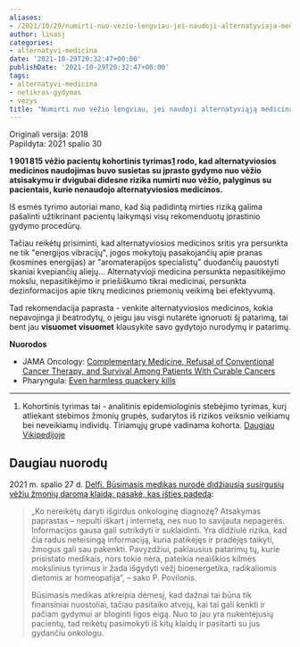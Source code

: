 ```yaml
---
aliases:
- /2021/10/29/numirti-nuo-vezio-lengviau-jei-naudoji-alternatyviaja-medicina/
author: linasj
categories:
- alternatyvi-medicina
date: '2021-10-29T20:32:47+00:00'
publishDate: '2021-10-29T20:32:47+00:00'
tags:
- alternatyvi-medicina
- netikras-gydymas
- vezys
title: "Numirti nuo vėžio lengviau, jei naudoji alternatyviąją mediciną"
---
```


Originali versija: 2018  
Papildyta: 2021 spalio 30

**1 901 815 vėžio pacientų kohortinis tyrimas[1](#fn-837-1) rodo, kad alternatyviosios medicinos naudojimas buvo susietas su įprasto gydymo nuo vėžio atsisakymu ir dvigubai didesne rizika numirti nuo vėžio, palyginus su pacientais, kurie nenaudojo alternatyviosios medicinos.**

Iš esmės tyrimo autoriai mano, kad šią padidintą mirties riziką galima pašalinti užtikrinant pacientų laikymąsi visų rekomenduotų įprastinio gydymo procedūrų.

Tačiau reikėtų prisiminti, kad alternatyviosios medicinos sritis yra persunkta ne tik "energijos vibracijų", jogos mokytojų pasakojančių apie pranas (kosmines energijas) ar "aromaterapijos specialistų" duodančių pauostyti skaniai kvepiančių aliejų... Alternatyvioji medicina persunkta nepasitikėjimo mokslu, nepasitikėjimo ir priešiškumo tikrai medicinai, persunkta dezinformacijos apie tikrų medicinos priemonių veikimą bei efektyvumą.

Tad rekomendacija paprasta - venkite alternatyviosios medicinos, kokia nepavojinga ji beatrodytų, o jeigu jau visgi nutarėte ignoruoti šį patarimą, tai bent jau **visuomet visuomet** klausykite savo gydytojo nurodymų ir patarimų.

**Nuorodos**

* JAMA Oncology: [Complementary Medicine, Refusal of Conventional Cancer Therapy, and Survival Among Patients With Curable Cancers](https://jamanetwork.com/journals/jamaoncology/fullarticle/2687972)
* Pharyngula: [Even harmless quackery kills](https://freethoughtblogs.com/pharyngula/2018/07/21/even-harmless-quackery-kills/)

---

1. Kohortinis tyrimas tai - analitinis epidemiologinis stebėjimo tyrimas, kurį atliekant stebimos žmonių grupės, sudarytos iš rizikos veiksnio veikiamų bei neveikiamų individų. Tiriamųjų grupė vadinama kohorta. [Daugiau Vikipedijoje](https://en.wikipedia.org/wiki/Cohort_study#fnref-837-1)


Daugiau nuorodų
---------------

2021 m. spalio 27 d. [Delfi. Būsimasis medikas nurodė didžiausią susirgusių vėžiu žmonių daromą klaidą: pasakė, kas išties padeda](https://www.delfi.lt/sveikata/zinoti-sveika/busimasis-medikas-nurode-didziausia-susirgusiu-veziu-zmoniu-daroma-klaida-pasake-kas-isties-padeda.d?id=88536113):

> „Ko nereikėtų daryti išgirdus onkologinę diagnozę? Atsakymas paprastas – nepulti iškart į internetą, nes nuo to savijauta nepagerės. Informacijos gausa gali sutrikdyti ir suklaidinti. Yra didžiulė rizika, kad čia radus neteisingą informaciją, kuria patikėjęs ir pradėjęs taikyti, žmogus gali sau pakenkti. Pavyzdžiui, paklausius patarimų tų, kurie prisistato medikais, nors tokie nėra, pateikia neaiškios kilmės mokslinius tyrimus ir žada išgydyti vėžį bioenergetika, radikaliomis dietomis ar homeopatija“, – sako P. Povilonis.
> 
> Būsimasis medikas atkreipia dėmesį, kad dažnai tai būna tik finansiniai nuostoliai, tačiau pasitaiko atvejų, kai tai gali kenkti ir pačiam gydymui ar bloginti ligos eigą. Nuo to jau yra nukentėjusių pacientų, tad reikėtų pasimokyti iš kitų klaidų ir pasitarti su jus gydančiu onkologu.
